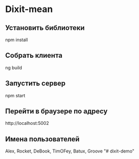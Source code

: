 # Dixit-mean

## Установить библиотеки

npm install

## Собрать клиента

ng build

## Запустить сервер

npm start

## Перейти в браузере по адресу

http://localhost:5002

## Имена пользователей

Alex, Rocket, DeBook, TimOFey, Batux, Groove
"# dixit-demo" 

